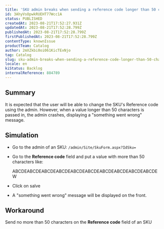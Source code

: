 ```yaml
---
title: 'SKU admin breaks when sending a reference code longer than 50 characters'
id: 3AhyVsOpwkRUEHT77Wcc1A
status: PUBLISHED
createdAt: 2023-08-21T17:52:27.931Z
updatedAt: 2023-08-21T17:52:28.799Z
publishedAt: 2023-08-21T17:52:28.799Z
firstPublishedAt: 2023-08-21T17:52:28.799Z
contentType: knownIssue
productTeam: Catalog
author: 2mXZkbi0oi061KicTExNjo
tag: Catalog
slug: sku-admin-breaks-when-sending-a-reference-code-longer-than-50-characters
locale: en
kiStatus: Backlog
internalReference: 884789
---
```


## Summary


It is expected that the user will be able to change the SKU's Reference code using the admin. However, when a value longer than 50 characters is passed in, the admin crashes, displaying a "something went wrong" message.


##

## Simulation



- Go to the admin of an SKU: `/admin/Site/SkuForm.aspx?IdSku=`
- Go to the **Reference code** field and put a value with more than 50 characters like:

    ABCDEABCDEABCDEABCDEABCDEABCDEABCDEABCDEABCDEABCDEW

- Click on salve
- A "something went wrong" message will be displayed on the front.


##

## Workaround


Send no more than 50 characters on the **Reference code** field of an SKU




